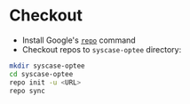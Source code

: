 # Checkout

* Install Google's [`repo`](https://source.android.com/source/downloading) command
* Checkout repos to `syscase-optee` directory:

```bash
mkdir syscase-optee
cd syscase-optee
repo init -u <URL> 
repo sync
```

